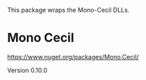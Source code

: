 This package wraps the Mono-Cecil DLLs.

# Mono Cecil
https://www.nuget.org/packages/Mono.Cecil/

Version 0.10.0
